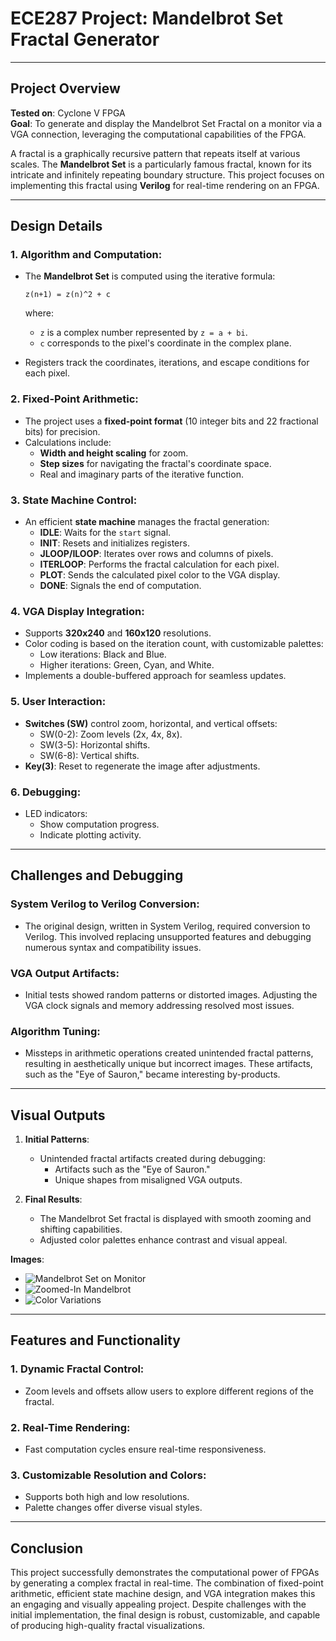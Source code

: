 # **ECE287 Project: Mandelbrot Set Fractal Generator**

---

## **Project Overview**

**Tested on**: Cyclone V FPGA  
**Goal**: To generate and display the Mandelbrot Set Fractal on a monitor via a VGA connection, leveraging the computational capabilities of the FPGA.

A fractal is a graphically recursive pattern that repeats itself at various scales. The **Mandelbrot Set** is a particularly famous fractal, known for its intricate and infinitely repeating boundary structure. This project focuses on implementing this fractal using **Verilog** for real-time rendering on an FPGA.

---

## **Design Details**

### 1. **Algorithm and Computation**:
   - The **Mandelbrot Set** is computed using the iterative formula:
     ```
     z(n+1) = z(n)^2 + c
     ```
     where:
     - `z` is a complex number represented by `z = a + bi`.
     - `c` corresponds to the pixel's coordinate in the complex plane.

   - Registers track the coordinates, iterations, and escape conditions for each pixel.

### 2. **Fixed-Point Arithmetic**:
   - The project uses a **fixed-point format** (10 integer bits and 22 fractional bits) for precision.
   - Calculations include:
     - **Width and height scaling** for zoom.
     - **Step sizes** for navigating the fractal's coordinate space.
     - Real and imaginary parts of the iterative function.

### 3. **State Machine Control**:
   - An efficient **state machine** manages the fractal generation:
     - **IDLE**: Waits for the `start` signal.
     - **INIT**: Resets and initializes registers.
     - **JLOOP/ILOOP**: Iterates over rows and columns of pixels.
     - **ITERLOOP**: Performs the fractal calculation for each pixel.
     - **PLOT**: Sends the calculated pixel color to the VGA display.
     - **DONE**: Signals the end of computation.

### 4. **VGA Display Integration**:
   - Supports **320x240** and **160x120** resolutions.
   - Color coding is based on the iteration count, with customizable palettes:
     - Low iterations: Black and Blue.
     - Higher iterations: Green, Cyan, and White.
   - Implements a double-buffered approach for seamless updates.

### 5. **User Interaction**:
   - **Switches (SW)** control zoom, horizontal, and vertical offsets:
     - SW(0-2): Zoom levels (2x, 4x, 8x).
     - SW(3-5): Horizontal shifts.
     - SW(6-8): Vertical shifts.
   - **Key(3)**: Reset to regenerate the image after adjustments.

### 6. **Debugging**:
   - LED indicators:
     - Show computation progress.
     - Indicate plotting activity.

---

## **Challenges and Debugging**

### **System Verilog to Verilog Conversion**:
   - The original design, written in System Verilog, required conversion to Verilog. This involved replacing unsupported features and debugging numerous syntax and compatibility issues.

### **VGA Output Artifacts**:
   - Initial tests showed random patterns or distorted images. Adjusting the VGA clock signals and memory addressing resolved most issues.

### **Algorithm Tuning**:
   - Missteps in arithmetic operations created unintended fractal patterns, resulting in aesthetically unique but incorrect images. These artifacts, such as the "Eye of Sauron," became interesting by-products.

---

## **Visual Outputs**

1. **Initial Patterns**:
   - Unintended fractal artifacts created during debugging:
     - Artifacts such as the "Eye of Sauron."
     - Unique shapes from misaligned VGA outputs.

2. **Final Results**:
   - The Mandelbrot Set fractal is displayed with smooth zooming and shifting capabilities.
   - Adjusted color palettes enhance contrast and visual appeal.

**Images**:
- ![Mandelbrot Set on Monitor](#)
- ![Zoomed-In Mandelbrot](#)
- ![Color Variations](#)

---

## **Features and Functionality**

### 1. **Dynamic Fractal Control**:
   - Zoom levels and offsets allow users to explore different regions of the fractal.

### 2. **Real-Time Rendering**:
   - Fast computation cycles ensure real-time responsiveness.

### 3. **Customizable Resolution and Colors**:
   - Supports both high and low resolutions.
   - Palette changes offer diverse visual styles.

---

## **Conclusion**

This project successfully demonstrates the computational power of FPGAs by generating a complex fractal in real-time. The combination of fixed-point arithmetic, efficient state machine design, and VGA integration makes this an engaging and visually appealing project. Despite challenges with the initial implementation, the final design is robust, customizable, and capable of producing high-quality fractal visualizations.
